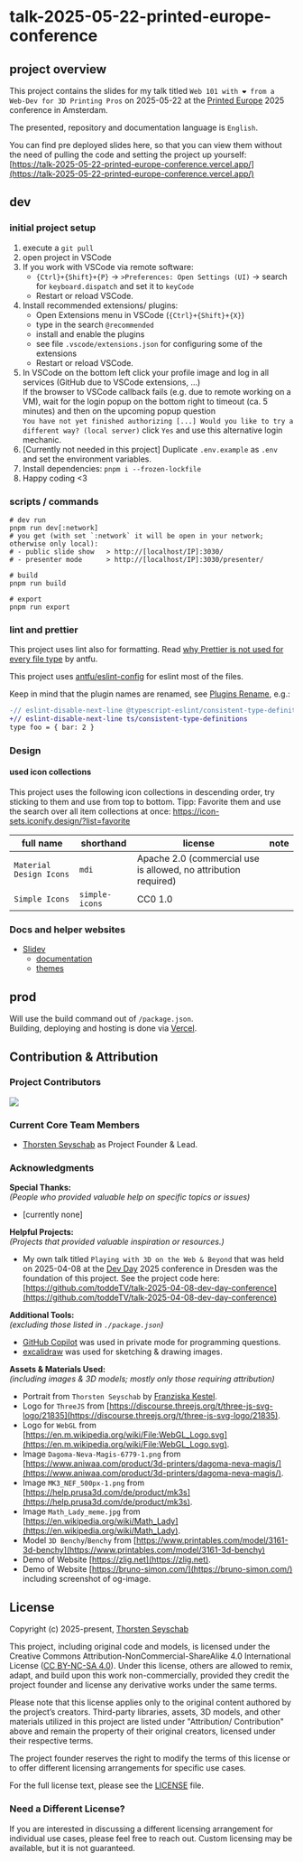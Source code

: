 # talk-2025-05-22-printed-europe-conference

## project overview

This project contains the slides for my talk titled `Web 101 with ❤️ from a Web-Dev for 3D Printing Pros` on 2025-05-22 at the [Printed Europe](https://printed-europe.com/) 2025 conference in Amsterdam.

The presented, repository and documentation language is `English`.

You can find pre deployed slides here, so that you can view them without the need of pulling the code and setting the project up yourself:<br>
[https://talk-2025-05-22-printed-europe-conference.vercel.app/](https://talk-2025-05-22-printed-europe-conference.vercel.app/)

## dev

### initial project setup

1. execute a `git pull`
2. open project in VSCode
3. If you work with VSCode via remote software:
   - `{Ctrl}+{Shift}+{P}` -> `>Preferences: Open Settings (UI)` -> search for `keyboard.dispatch` and set it to `keyCode`
   - Restart or reload VSCode.
4. Install recommended extensions/ plugins:
   - Open Extensions menu in VSCode (`{Ctrl}+{Shift}+{X}`)
   - type in the search `@recommended`
   - install and enable the plugins
   - see file `.vscode/extensions.json` for configuring some of the extensions
   - Restart or reload VSCode.
5. In VSCode on the bottom left click your profile image and log in all services (GitHub due to VSCode extensions, ...)<br>
   If the browser to VSCode callback fails (e.g. due to remote working on a VM), wait for the login popup on the
   bottom right to timeout (ca. 5 minutes) and then on the upcoming popup question<br>
   `You have not yet finished authorizing [...] Would you like to try a different way? (local server)` click `Yes`
   and use this alternative login mechanic.
6. [Currently not needed in this project] Duplicate `.env.example` as `.env` and set the environment variables.
7. Install dependencies: `pnpm i --frozen-lockfile`
8. Happy coding <3

### scripts / commands

```shell
# dev run
pnpm run dev[:network]
# you get (with set `:network` it will be open in your network; otherwise only local):
# - public slide show   > http://[localhost/IP]:3030/
# - presenter mode      > http://[localhost/IP]:3030/presenter/

# build
pnpm run build

# export
pnpm run export
```

### lint and prettier

This project uses lint also for formatting. Read
[why Prettier is not used for every file type](https://antfu.me/posts/why-not-prettier) by antfu.

This project uses [antfu/eslint-config](https://github.com/antfu/eslint-config) for eslint most of the files.

Keep in mind that the plugin names are renamed, see
[Plugins Rename](https://github.com/antfu/eslint-config?tab=readme-ov-file#plugins-renaming), e.g.:

```diff
-// eslint-disable-next-line @typescript-eslint/consistent-type-definitions
+// eslint-disable-next-line ts/consistent-type-definitions
type foo = { bar: 2 }
```

### Design

#### used icon collections

This project uses the following icon collections in descending order, try sticking to them and use from top to bottom.
Tipp: Favorite them and use the search over all item collections at once: https://icon-sets.iconify.design/?list=favorite

| full name               | shorthand      | license                                                         | note |
| ----------------------- | -------------- | --------------------------------------------------------------- | ---- |
| `Material Design Icons` | `mdi`          | Apache 2.0 (commercial use is allowed, no attribution required) |      |
| `Simple Icons`          | `simple-icons` | CC0 1.0                                                         |      |

### Docs and helper websites

- [Slidev](https://github.com/slidevjs/slidev)
  - [documentation](https://sli.dev/)
  - [themes](https://github.com/slidevjs/themes)

## prod

Will use the build command out of `/package.json`.<br>
Building, deploying and hosting is done via [Vercel](https://vercel.com/).

## Contribution & Attribution

### Project Contributors

<a href="https://github.com/toddeTV/talk-2025-05-22-printed-europe-conference/graphs/contributors">
<img src="https://contrib.rocks/image?repo=toddeTV/talk-2025-05-22-printed-europe-conference" />
</a>

### Current Core Team Members

- [Thorsten Seyschab](https://todde.tv) as Project Founder & Lead.

### Acknowledgments

**Special Thanks:**<br>
_(People who provided valuable help on specific topics or issues)_

- \[currently none\]

**Helpful Projects:**<br>
_(Projects that provided valuable inspiration or resources.)_

- My own talk titled `Playing with 3D on the Web & Beyond` that was held on 2025-04-08 at the [Dev Day](https://www.devday.de/) 2025 conference in Dresden was the foundation of this project. See the project code here: [https://github.com/toddeTV/talk-2025-04-08-dev-day-conference](https://github.com/toddeTV/talk-2025-04-08-dev-day-conference)

**Additional Tools:**<br>
_(excluding those listed in `./package.json`)_

- [GitHub Copilot](https://github.com/features/copilot) was used in private mode for programming questions.
- [excalidraw](https://excalidraw.com/) was used for sketching & drawing images.

**Assets & Materials Used:**<br>
_(including images & 3D models; mostly only those requiring attribution)_

- Portrait from `Thorsten Seyschab` by [Franziska Kestel](https://franziskakestel.de/).
- Logo for `ThreeJS` from [https://discourse.threejs.org/t/three-js-svg-logo/21835](https://discourse.threejs.org/t/three-js-svg-logo/21835).
- Logo for `WebGL` from [https://en.m.wikipedia.org/wiki/File:WebGL_Logo.svg](https://en.m.wikipedia.org/wiki/File:WebGL_Logo.svg).
- Image `Dagoma-Neva-Magis-6779-1.png` from [https://www.aniwaa.com/product/3d-printers/dagoma-neva-magis/](https://www.aniwaa.com/product/3d-printers/dagoma-neva-magis/).
- Image `MK3_NEF_500px-1.png` from [https://help.prusa3d.com/de/product/mk3s](https://help.prusa3d.com/de/product/mk3s).
- Image `Math_Lady_meme.jpg` from [https://en.wikipedia.org/wiki/Math_Lady](https://en.wikipedia.org/wiki/Math_Lady).
- Model `3D Benchy`/`Benchy` from [https://www.printables.com/model/3161-3d-benchy](https://www.printables.com/model/3161-3d-benchy)
- Demo of Website [https://zlig.net](https://zlig.net).
- Demo of Website [https://bruno-simon.com/](https://bruno-simon.com/) including screenshot of og-image.

## License

Copyright (c) 2025-present, [Thorsten Seyschab](https://todde.tv)

This project, including original code and models, is licensed under the Creative Commons Attribution-NonCommercial-ShareAlike 4.0 International License ([CC BY-NC-SA 4.0](https://creativecommons.org/licenses/by-nc-sa/4.0/)). Under this license, others are allowed to remix, adapt, and build upon this work non-commercially, provided they credit the project founder and license any derivative works under the same terms.

Please note that this license applies only to the original content authored by the project’s creators. Third-party libraries, assets, 3D models, and other materials utilized in this project are listed under "Attribution/ Contribution" above and remain the property of their original creators, licensed under their respective terms.

The project founder reserves the right to modify the terms of this license or to offer different licensing arrangements for specific use cases.

For the full license text, please see the [LICENSE](./LICENSE) file.

### Need a Different License?

If you are interested in discussing a different licensing arrangement for individual use cases, please feel free to reach out. Custom licensing may be available, but it is not guaranteed.
